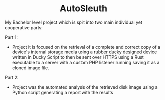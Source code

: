 <div align="center">
  <h1> AutoSleuth </h1>
</div>

My Bachelor level project which is split into two main individual yet cooperative parts:

Part 1:
- Project it is focused on the retrieval of a complete and correct copy of a device's internal storage media using a rubber ducky designed device written in Ducky Script to then be sent over HTTPS using a Rust executable to a server with a custom PHP listener running saving it as a cloned image file. 

Part 2:
- Project was the automated analysis of the retrieved disk image using a Python script generating a report with the results
